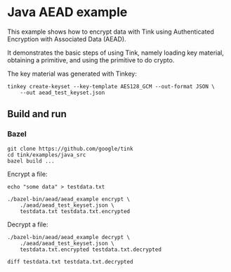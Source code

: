 # Java AEAD example

This example shows how to encrypt data with Tink using Authenticated Encryption
with Associated Data (AEAD).

It demonstrates the basic steps of using Tink, namely loading key material,
obtaining a primitive, and using the primitive to do crypto.

The key material was generated with Tinkey:

```shell
tinkey create-keyset --key-template AES128_GCM --out-format JSON \
    --out aead_test_keyset.json
```

## Build and run

### Bazel

```shell
git clone https://github.com/google/tink
cd tink/examples/java_src
bazel build ...
```

Encrypt a file:

```shell
echo "some data" > testdata.txt

./bazel-bin/aead/aead_example encrypt \
    ./aead/aead_test_keyset.json \
    testdata.txt testdata.txt.encrypted
```

Decrypt a file:

```shell
./bazel-bin/aead/aead_example decrypt \
    ./aead/aead_test_keyset.json \
    testdata.txt.encrypted testdata.txt.decrypted

diff testdata.txt testdata.txt.decrypted
```
